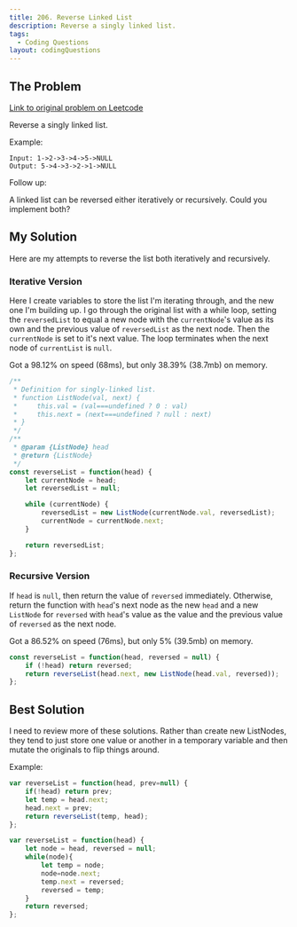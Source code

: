 ```yaml
---
title: 206. Reverse Linked List
description: Reverse a singly linked list.
tags:
  - Coding Questions
layout: codingQuestions
---
```


## The Problem

[Link to original problem on Leetcode](https://leetcode.com/problems/reverse-linked-list/)

Reverse a singly linked list.

Example:
```
Input: 1->2->3->4->5->NULL
Output: 5->4->3->2->1->NULL
```

Follow up:

A linked list can be reversed either iteratively or recursively. Could you implement both?

## My Solution

Here are my attempts to reverse the list both iteratively and recursively.

### Iterative Version

Here I create variables to store the list I'm iterating through, and the new one I'm building up. I go through the original list with a while loop, setting the `reversedList` to equal a new node with the `currentNode`'s value as its own and the previous value of `reversedList` as the next node. Then the `currentNode` is set to it's next value. The loop terminates when the next node of `currentList` is `null`.

Got a 98.12% on speed (68ms), but only 38.39% (38.7mb) on memory.

```javascript
/**
 * Definition for singly-linked list.
 * function ListNode(val, next) {
 *     this.val = (val===undefined ? 0 : val)
 *     this.next = (next===undefined ? null : next)
 * }
 */
/**
 * @param {ListNode} head
 * @return {ListNode}
 */
const reverseList = function(head) {
    let currentNode = head;
    let reversedList = null;

    while (currentNode) {
        reversedList = new ListNode(currentNode.val, reversedList);
        currentNode = currentNode.next;
    }

    return reversedList;
};
```

### Recursive Version

If `head` is `null`, then return the value of `reversed` immediately. Otherwise, return the function with `head`'s next node as the new `head` and a new `ListNode` for `reversed` with `head`'s value as the value and the previous value of `reversed` as the next node.

Got a 86.52% on speed (76ms), but only 5% (39.5mb) on memory.

```javascript
const reverseList = function(head, reversed = null) {
    if (!head) return reversed;
    return reverseList(head.next, new ListNode(head.val, reversed));
};
```

## Best Solution

I need to review more of these solutions. Rather than create new ListNodes, they tend to just store one value or another in a temporary variable and then mutate the originals to flip things around.

Example:
```javascript
var reverseList = function(head, prev=null) {
    if(!head) return prev;
    let temp = head.next;
    head.next = prev;
    return reverseList(temp, head);
};

var reverseList = function(head) {
    let node = head, reversed = null;
    while(node){
        let temp = node;
        node=node.next;
        temp.next = reversed;
        reversed = temp;
    }
    return reversed;
};
```